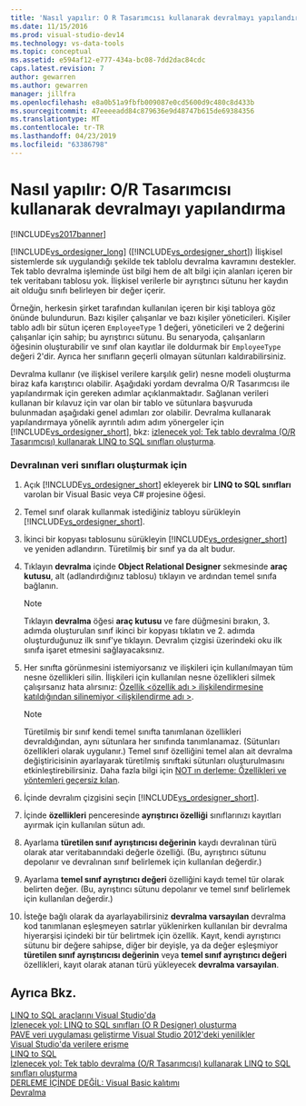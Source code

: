 ```yaml
---
title: 'Nasıl yapılır: O R Tasarımcısı kullanarak devralmayı yapılandırma | Microsoft Docs'
ms.date: 11/15/2016
ms.prod: visual-studio-dev14
ms.technology: vs-data-tools
ms.topic: conceptual
ms.assetid: e594af12-e777-434a-bc08-7dd2dac84cdc
caps.latest.revision: 7
author: gewarren
ms.author: gewarren
manager: jillfra
ms.openlocfilehash: e8a0b51a9fbfb009087e0cd5600d9c480c8d433b
ms.sourcegitcommit: 47eeeeadd84c879636e9d48747b615de69384356
ms.translationtype: MT
ms.contentlocale: tr-TR
ms.lasthandoff: 04/23/2019
ms.locfileid: "63386798"
---
```

# <a name="how-to-configure-inheritance-by-using-the-or-designer"></a>Nasıl yapılır: O/R Tasarımcısı kullanarak devralmayı yapılandırma
[!INCLUDE[vs2017banner](../includes/vs2017banner.md)]

[!INCLUDE[vs_ordesigner_long](../includes/vs-ordesigner-long-md.md)] ([!INCLUDE[vs_ordesigner_short](../includes/vs-ordesigner-short-md.md)]) İlişkisel sistemlerde sık uygulandığı şekilde tek tablolu devralma kavramını destekler. Tek tablo devralma işleminde üst bilgi hem de alt bilgi için alanları içeren bir tek veritabanı tablosu yok. İlişkisel verilerle bir ayrıştırıcı sütunu her kaydın ait olduğu sınıfı belirleyen bir değer içerir.  
  
 Örneğin, herkesin şirket tarafından kullanılan içeren bir kişi tabloya göz önünde bulundurun. Bazı kişiler çalışanlar ve bazı kişiler yöneticileri. Kişiler tablo adlı bir sütun içeren `EmployeeType` 1 değeri, yöneticileri ve 2 değerini çalışanlar için sahip; bu ayrıştırıcı sütunu. Bu senaryoda, çalışanların öğesinin oluşturabilir ve sınıf olan kayıtlar ile doldurmak bir `EmployeeType` değeri 2'dir. Ayrıca her sınıfların geçerli olmayan sütunları kaldırabilirsiniz.  
  
 Devralma kullanır (ve ilişkisel verilere karşılık gelir) nesne modeli oluşturma biraz kafa karıştırıcı olabilir. Aşağıdaki yordam devralma O/R Tasarımcısı ile yapılandırmak için gereken adımlar açıklanmaktadır. Sağlanan verileri kullanan bir kılavuz için var olan bir tablo ve sütunlara başvuruda bulunmadan aşağıdaki genel adımları zor olabilir. Devralma kullanarak yapılandırmaya yönelik ayrıntılı adım adım yönergeler için [!INCLUDE[vs_ordesigner_short](../includes/vs-ordesigner-short-md.md)], bkz: [izlenecek yol: Tek tablo devralma (O/R Tasarımcısı) kullanarak LINQ to SQL sınıfları oluşturma](../data-tools/walkthrough-creating-linq-to-sql-classes-by-using-single-table-inheritance-o-r-designer.md).  
  
### <a name="to-create-inherited-data-classes"></a>Devralınan veri sınıfları oluşturmak için  
  
1. Açık [!INCLUDE[vs_ordesigner_short](../includes/vs-ordesigner-short-md.md)] ekleyerek bir **LINQ to SQL sınıfları** varolan bir Visual Basic veya C# projesine öğesi.  
  
2. Temel sınıf olarak kullanmak istediğiniz tabloyu sürükleyin [!INCLUDE[vs_ordesigner_short](../includes/vs-ordesigner-short-md.md)].  
  
3. İkinci bir kopyası tablosunu sürükleyin [!INCLUDE[vs_ordesigner_short](../includes/vs-ordesigner-short-md.md)] ve yeniden adlandırın. Türetilmiş bir sınıf ya da alt budur.  
  
4. Tıklayın **devralma** içinde **Object Relational Designer** sekmesinde **araç kutusu**, alt (adlandırdığınız tablosu) tıklayın ve ardından temel sınıfa bağlanın.  
  
    > [!NOTE]
    > Tıklayın **devralma** öğesi **araç kutusu** ve fare düğmesini bırakın, 3. adımda oluşturulan sınıf ikinci bir kopyası tıklatın ve 2. adımda oluşturduğunuz ilk sınıf'ye tıklayın. Devralım çizgisi üzerindeki oku ilk sınıfa işaret etmesini sağlayacaksınız.  
  
5. Her sınıfta görünmesini istemiyorsanız ve ilişkileri için kullanılmayan tüm nesne özellikleri silin. İlişkileri için kullanılan nesne özellikleri silmek çalışırsanız hata alırsınız: [Özellik \<özellik adı > ilişkilendirmesine katıldığından silinemiyor \<ilişkilendirme adı >](../data-tools/the-property-property-name-cannot-be-deleted-because-it-is-participating-in-the-association-association-name.md).  
  
    > [!NOTE]
    > Türetilmiş bir sınıf kendi temel sınıfta tanımlanan özellikleri devraldığından, aynı sütunlara her sınıfında tanımlanamaz. (Sütunları özellikleri olarak uygulanır.) Temel sınıf özelliğini temel alan ait devralma değiştiricisinin ayarlayarak türetilmiş sınıftaki sütunları oluşturulmasını etkinleştirebilirsiniz. Daha fazla bilgi için [NOT ın derleme: Özellikleri ve yöntemleri geçersiz kılan](http://msdn.microsoft.com/2167e8f5-1225-4b13-9ebd-02591ba90213).  
  
6. İçinde devralım çizgisini seçin [!INCLUDE[vs_ordesigner_short](../includes/vs-ordesigner-short-md.md)].  
  
7. İçinde **özellikleri** penceresinde **ayrıştırıcı özelliği** sınıflarınızı kayıtları ayırmak için kullanılan sütun adı.  
  
8. Ayarlama **türetilen sınıf ayrıştırıcısı değerinin** kaydı devralınan türü olarak atar veritabanındaki değerle özelliği. (Bu, ayrıştırıcı sütunu depolanır ve devralınan sınıf belirlemek için kullanılan değerdir.)  
  
9. Ayarlama **temel sınıf ayrıştırıcı değeri** özelliğini kaydı temel tür olarak belirten değer. (Bu, ayrıştırıcı sütunu depolanır ve temel sınıf belirlemek için kullanılan değerdir.)  
  
10. İsteğe bağlı olarak da ayarlayabilirsiniz **devralma varsayılan** devralma kod tanımlanan eşleşmeyen satırlar yüklenirken kullanılan bir devralma hiyerarşisi içindeki bir tür belirtmek için özellik. Kayıt, kendi ayrıştırıcı sütunu bir değere sahipse, diğer bir deyişle, ya da değer eşleşmiyor **türetilen sınıf ayrıştırıcısı değerinin** veya **temel sınıf ayrıştırıcı değeri** özellikleri, kayıt olarak atanan türü yükleyecek **devralma varsayılan**.  
  
## <a name="see-also"></a>Ayrıca Bkz.  
 [LINQ to SQL araçlarını Visual Studio'da](../data-tools/linq-to-sql-tools-in-visual-studio2.md)   
 [İzlenecek yol: LINQ to SQL sınıfları (O R Designer) oluşturma](http://msdn.microsoft.com/library/35aad4a4-2e8a-46e2-ae09-5fbfd333c233)   
 [PAVE veri uygulaması geliştirme Visual Studio 2012'deki yenilikler](http://msdn.microsoft.com/3d50d68f-5f44-4915-842f-6d42fce793f1)   
 [Visual Studio'da verilere erişme](../data-tools/accessing-data-in-visual-studio.md)   
 [LINQ to SQL](http://msdn.microsoft.com/library/73d13345-eece-471a-af40-4cc7a2f11655)   
 [İzlenecek yol: Tek tablo devralma (O/R Tasarımcısı) kullanarak LINQ to SQL sınıfları oluşturma](../data-tools/walkthrough-creating-linq-to-sql-classes-by-using-single-table-inheritance-o-r-designer.md)   
 [DERLEME İÇİNDE DEĞİL: Visual Basic kalıtımı](http://msdn.microsoft.com/e5e6e240-ed31-4657-820c-079b7c79313c)   
 [Devralma](http://msdn.microsoft.com/library/81d64ee4-50f9-4d6c-a8dc-257c348d2eea)
